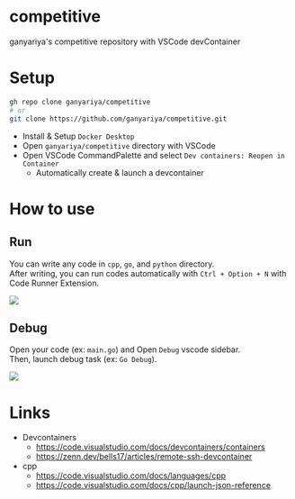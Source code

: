 
# competitive

ganyariya's competitive repository with VSCode devContainer

# Setup

```bash
gh repo clone ganyariya/competitive
# or 
git clone https://github.com/ganyariya/competitive.git
```

- Install & Setup `Docker Desktop`
- Open `ganyariya/competitive` directory with VSCode
- Open VSCode CommandPalette and select `Dev containers: Reopen in Container`
  - Automatically create & launch a devcontainer

# How to use

## Run

You can write any code in `cpp`, `go`, and `python` directory.   
After writing, you can run codes automatically with `Ctrl + Option + N` with Code Runner Extension.

![](https://i.gyazo.com/630d0c2e5a7c764b737774fafcd2be94.gif)

## Debug

Open your code (ex: `main.go`) and Open `Debug` vscode sidebar.   
Then, launch debug task (ex: `Go Debug`).

![](https://i.gyazo.com/855254e07ad1a7608618bdf6fb1f626d.gif)

# Links

- Devcontainers
  - https://code.visualstudio.com/docs/devcontainers/containers
  - https://zenn.dev/bells17/articles/remote-ssh-devcontainer
- cpp
  - https://code.visualstudio.com/docs/languages/cpp
  - https://code.visualstudio.com/docs/cpp/launch-json-reference
